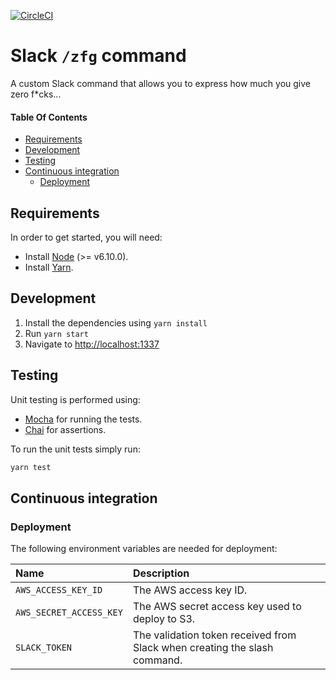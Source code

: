 [![CircleCI](https://circleci.com/gh/kieranroneill/zfg-slack-command/tree/master.svg?style=shield&circle-token=33b54b560c45e7fe1f6d4e44f069ed2a3f6d6dba)](https://circleci.com/gh/kieranroneill/zfg-slack-command/tree/master)

# Slack `/zfg` command

A custom Slack command that allows you to express how much you give zero f*cks...

#### Table Of Contents

* [Requirements](#requirements)
* [Development](#development)
* [Testing](#testing)
* [Continuous integration](#continuous-integration)
    * [Deployment](#deployment)

## Requirements

In order to get started, you will need: 

* Install [Node](https://nodejs.org) (>= v6.10.0).
* Install [Yarn](https://yarnpkg.com).

## Development

1. Install the dependencies using `yarn install`
2. Run `yarn start`
3. Navigate to [http://localhost:1337](http://localhost:1337)

## Testing

Unit testing is performed using:

* [Mocha](https://mochajs.org/) for running the tests.
* [Chai](http://chaijs.com/) for assertions.

To run the unit tests simply run:
```bash
yarn test
```

## Continuous integration

### Deployment

The following environment variables are needed for deployment:

| Name | Description |
| :--- | :--- |
| `AWS_ACCESS_KEY_ID` | The AWS access key ID. |
| `AWS_SECRET_ACCESS_KEY` | The AWS secret access key used to deploy to S3. |
| `SLACK_TOKEN` | The validation token received from Slack when creating the slash command. |
